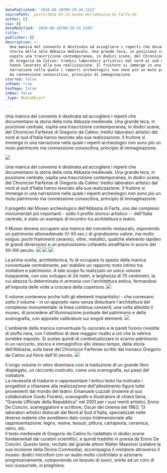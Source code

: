 ```yaml
---
datePublished: '2016-08-18T09:29:34.151Z'
sourcePath: _posts/2016-05-23-museo-dellabbazia-di-farfa.md
author: []
via: {}
dateModified: '2016-08-18T09:29:33.510Z'
title: ''
publisher: {}
description: >-
  Una manica del convento è destinata ad accogliere i reperti che documentano la
  storia della nota Abbazia medievale. Una grande teca, in posizione centrale,
  ospita una trascrizione contemporanea, in dodici scene, del Chronicon Farfense
  di Gregorio da Catino: tredici laboratori artistici dal nord al sud d’Italia
  hanno lavorato alla sua realizzazione. Il fruitore si immerge in una
  narrazione nella quale i reperti archeologici non sono più un muto patrimonio
  ma connessione conoscitiva, principio di immaginazione.
starred: false
inFeed: true
hasPage: false
inNav: false
_type: MediaObject

---
```

Una manica del convento è destinata ad accogliere i reperti che documentano la storia della nota Abbazia medievale. Una grande teca, in posizione centrale, ospita una trascrizione contemporanea, in dodici scene, del Chronicon Farfense di Gregorio da Catino: tredici laboratori artistici dal nord al sud d'Italia hanno lavorato alla sua realizzazione. Il fruitore si immerge in una narrazione nella quale i reperti archeologici non sono più un muto patrimonio ma connessione conoscitiva, principio di immaginazione.

<article style=""><img src="https://s3-us-west-2.amazonaws.com/the-grid-img/p/a2deda10208e077626c48558f6df3fe0aaf3f370.jpg" /><p>Una manica del convento è destinata ad accogliere i reperti che documentano la storia della nota Abbazia medievale. Una grande teca, in posizione centrale, ospita una trascrizione contemporanea, in dodici scene, del Chronicon Farfense di Gregorio da Catino: tredici laboratori artistici dal nord al sud d’Italia hanno lavorato alla sua realizzazione. Il fruitore si immerge in una narrazione nella quale i reperti archeologici non sono più un muto patrimonio ma connessione conoscitiva, principio di immaginazione.</p></article>

Il progetto del Museo archeologico dell'Abbazia di Farfa, uno dei complessi monumentali più importanti - sotto il profilo storico-artistico -- dell'Italia centrale, è stato un esempio di incontro tra architettura e teatro.

Il Museo doveva occupare una manica del convento restaurato, esponendo un patrimonio altomedievale (V-XII sec.) di grandissimo valore, ma molto esiguo: pochi frammenti ceramici, vitrei, metallici, qualche elemento lapideo di grandi dimensioni e un preziosissimo cofanetto amalfitano in avorio del XII-XIII secolo.
![](https://the-grid-user-content.s3-us-west-2.amazonaws.com/c6eb1603-45a9-4e8f-98bc-dc6831b4a60f.jpg)
![](https://s3-us-west-2.amazonaws.com/the-grid-img/p/05025506423b82a1347d259be7ff90700585e3ca.jpg)
![](https://s3-us-west-2.amazonaws.com/the-grid-img/p/6de815db8a8a38319f3c410b7b0b66febe2825a1.jpg)

La prima scelta, architettonica, fu di occupare lo spazio della manica conventuale centralmente, per stabilire un rapporto moto intimo tra visitatore e patrimonio. A tale scopo fu realizzato un unico volume trasparente, con uno sviluppo di 24 metri, e larghezza di 70 centimetri, la cui altezza fu determinata in armonia con l'architettura antica, fermandosi all'imposta delle volte a crociera della copertura.
![](https://s3-us-west-2.amazonaws.com/the-grid-img/p/615e446e82495c21ddd5e782628d25f725266fb1.jpg)

Il volume conteneva anche tutti gli elementi impiantistici - che correvano sotto il volume - in un apposito vano senza disturbare l'architettura del complesso monumentale: la linea continua consentì, una volta allestito il museo, di procedere all'illuminazione puntuale del patrimonio e della scenografia, con apposite calibrature sui singoli elementi.
![](https://s3-us-west-2.amazonaws.com/the-grid-img/p/7e46223d94593c635cafbcd67cc008575e22bcc6.jpg)

L'ambiente della manica conventuale fu oscurato e le pareti furono rivestite di stoffa nera, con l'obiettivo di dare maggior risalto a ciò che la vetrina avrebbe esposto. Si scelse quindi di contestualizzare lo scarno patrimonio in un racconto, storico e immaginifico allo stesso tempo, della storia dell'Abbazia, sulla base del Chronicon Farfense scritto dal monaco Gregorio da Catino sul finire dell'XI secolo.
![](https://s3-us-west-2.amazonaws.com/the-grid-img/p/60f630ec177434d9afad03d8dc6802ccc4d1eceb.jpg)

Il lungo volume in vetro diventava così la traduzione di un grande libro dispiegato, un racconto costruito, come una scenografia, sui passi del visitatore.   
La necessità di tradurre e rappresentare l'antico testo ha motivato i progettisti a chiamare alla realizzazione dell'allestimento figure tutte provenienti dal mondo del teatro: Emanuele Luzzati (insieme al suo collaboratore Guido Fiorato), scenografo e illustratore di chiara fama, "Grande Ufficiale della Repubblica" nel 2001 per i suoi meriti artistici, Ennio De Concini, sceneggiatore e scrittore, Oscar del cinema del 1963; 13 laboratori artistici dislocati dal Nord al Sud d'Italia, specializzati nelle diverse materie che avrebbero dato corpo tridimensionale alla rappresentazione: legno, resine, tessuti, pittura, cartapesta, ceramica, vetro, etc.   
Il testo medievale di Gregorio da Catino fu riadattato in dodici scene fondamentali dai curatori scientifici, e quindi tradotto in poesia da Ennio De Concini. Questo testo, recitato dal grande attore Walter Maestosi (celebre la sua incisione della Divina Commedia), accompagna il visitatore attraverso il museo: dodici microfoni con un audio molto controllato si azionano progressivamente, componendo un tessuto di suoni, simile ad un coro di voci sussurrate, in preghiera.